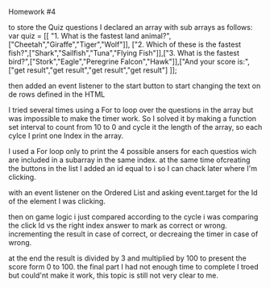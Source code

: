 Homework #4

to store the Quiz questions I declared an array with sub arrays as follows:
    var quiz = [[
    "1. What is the fastest land animal?", ["Cheetah","Giraffe","Tiger","Wolf"]],
        ["2. Which of these is the fastest fish?",["Shark","Sailfish","Tuna","Flying Fish"]],["3. What is the fastest bird?",["Stork","Eagle","Peregrine Falcon","Hawk"]],["And your score is:", ["get result","get result","get result","get result"] ]];

then added an event listener to the start button to start changing the text on de rows defined in the HTML

I tried several times using a For to loop over the questions in the array but was impossible to make the timer work.
So I solved it by making a function set interval to count from 10 to 0 and cycle it the length of the array, so each cylce I print one Index in the array.

I used a For loop only to print the 4 possible ansers for each questios wich are included in a subarray in the same index.
at the same time ofcreating the buttons in the list I added an id equal to i so I can chack later where I'm clicking.

with an event listener on the Ordered List and asking event.target for the Id of the element I was clicking.

then on game logic i just compared according to the cycle i was comparing the click Id vs the right index answer to mark as correct or wrong. incrementing the result in case of correct, or decreaing the timer in case of wrong.

at the end the result is divided by 3 and multiplied by 100 to present the score form 0 to 100.
the final part I had not enough time to complete I troed but could'nt make it work, this topic is still not very clear to me.
